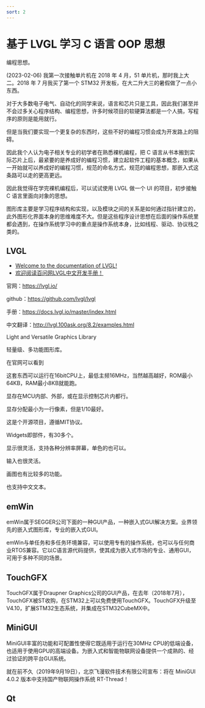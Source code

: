 ```yaml
---
sort: 2
---
```

# 基于 LVGL 学习 C 语言 OOP 思想


编程思想。


(2023-02-06) 我第一次接触单片机在 2018 年 4 月，51 单片机，那时我上大二。2018 年 7 月我买了第一个 STM32 开发板，在大二升大三的暑假做了一点小东西。

对于大多数电子电气、自动化的同学来说，语言和芯片只是工具，因此我们甚至并不会过多关心程序结构、编程思想，许多时候项目的软硬算法都是一个人搞，写程序的原则是能用就行。

但是当我们要实现一个更复杂的东西时，这些不好的编程习惯会成为开发路上的阻碍。

因此我个人认为电子相关专业的初学者在熟悉裸机编程，把 C 语言从书本搬到实际芯片上后，最紧要的是养成好的编程习惯，建立起软件工程的基本概念，如果从一开始就可以养成好的编程习惯，规范的命名方式，规范的编程思想，那嵌入式这条路可以走的更高更远。

因此我觉得在学完裸机编程后，可以试试使用 LVGL 做一个 UI 的项目，初步接触 C 语言里面向对象的思想。

图形库主要是学习程序结构和实现，以及模块之间的关系是如何通过指针建立的，此外图形化界面本身的思维难度不大。但是这些程序设计思想在后面的操作系统里都会遇到，在操作系统学习中的重点是操作系统本身，比如线程、驱动、协议栈之类的。


## LVGL

- [Welcome to the documentation of LVGL!](https://docs.lvgl.io/)
- [欢迎阅读百问网LVGL中文开发手册！](http://lvgl.100ask.org/8.2/index.html)



官网：https://lvgl.io/

github：https://github.com/lvgl/lvgl

手册：https://docs.lvgl.io/master/index.html

中文翻译：http://lvgl.100ask.org/8.2/examples.html

Light and Versatile Graphics Library

轻量级、多功能图形库。

在官网可以看到

这套东西可以运行在16bitCPU上，最低主频16MHz，当然越高越好，ROM最小64KB，RAM最小8KB就能跑。

显存在MCU内部、外部，或在显示控制芯片内都行。

显存分配最小为一行像素，但是1/10最好。

这是个开源项目，遵循MIT协议。

Widgets即部件，有30多个。

显示很灵活，支持各种分辨率屏幕，单色的也可以。

输入也很灵活。

画图也有比较多的功能。

也支持中文文本。


## emWin

emWin属于SEGGER公司下面的一种GUI产品，一种嵌入式GUI解决方案。业界领先的嵌入式图形库，专业的嵌入式GUI。

emWin与单任务和多任务环境兼容，可以使用专有的操作系统，也可以与任何商业RTOS兼容。它以C语言源代码提供，使其成为嵌入式市场的专业、通用GUI，可用于多种不同的场景。

## TouchGFX

TouchGFX属于Draupner Graphics公司的GUI产品，在去年（2018年7月），TouchGFX被ST收购，在STM32上可以免费使用TouchGFX。TouchGFX升级至V4.10，扩展STM32生态系统，并集成在STM32CubeMX中。

## MiniGUI

MiniGUI丰富的功能和可配置性使得它既适用于运行在30MHz CPU的低端设备，也适用于使用GPU的高端设备。为嵌入式和智能物联网设备提供一个成熟的、经过验证的跨平台GUI系统。

就在前不久（2019年9月19日），北京飞漫软件技术有限公司宣布：将在 MiniGUI 4.0.2 版本中支持国产物联网操作系统 RT-Thread！

## Qt



